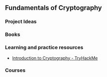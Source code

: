 
## Fundamentals of Cryptography


### Project Ideas

### Books

### Learning and practice resources

- [Introduction to Cryptography - TryHackMe](https://tryhackme.com/room/cryptographyintro)

### Courses